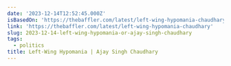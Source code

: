 ```yaml
---
date: '2023-12-14T12:52:45.000Z'
isBasedOn: 'https://thebaffler.com/latest/left-wing-hypomania-chaudhary'
link: 'https://thebaffler.com/latest/left-wing-hypomania-chaudhary'
slug: 2023-12-14-left-wing-hypomania-or-ajay-singh-chaudhary
tags:
  - politics
title: Left-Wing Hypomania | Ajay Singh Chaudhary
---
```


